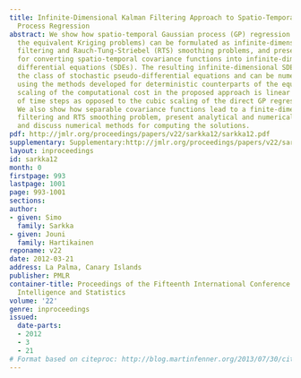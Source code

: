 ```yaml
---
title: Infinite-Dimensional Kalman Filtering Approach to Spatio-Temporal Gaussian
  Process Regression
abstract: We show how spatio-temporal Gaussian process (GP) regression problems (or
  the equivalent Kriging problems) can be formulated as infinite-dimensional Kalman
  filtering and Rauch-Tung-Striebel (RTS) smoothing problems, and present a procedure
  for converting spatio-temporal covariance functions into infinite-dimensional stochastic
  differential equations (SDEs). The resulting infinite-dimensional SDEs belong to
  the class of stochastic pseudo-differential equations and can be numerically treated
  using the methods developed for deterministic counterparts of the equations. The
  scaling of the computational cost in the proposed approach is linear in the number
  of time steps as opposed to the cubic scaling of the direct GP regression solution.
  We also show how separable covariance functions lead to a finite-dimensional Kalman
  filtering and RTS smoothing problem, present analytical and numerical examples,
  and discuss numerical methods for computing the solutions.
pdf: http://jmlr.org/proceedings/papers/v22/sarkka12/sarkka12.pdf
supplementary: Supplementary:http://jmlr.org/proceedings/papers/v22/sarkka12/sarkka12Supple.pdf
layout: inproceedings
id: sarkka12
month: 0
firstpage: 993
lastpage: 1001
page: 993-1001
sections: 
author:
- given: Simo
  family: Sarkka
- given: Jouni
  family: Hartikainen
reponame: v22
date: 2012-03-21
address: La Palma, Canary Islands
publisher: PMLR
container-title: Proceedings of the Fifteenth International Conference on Artificial
  Intelligence and Statistics
volume: '22'
genre: inproceedings
issued:
  date-parts:
  - 2012
  - 3
  - 21
# Format based on citeproc: http://blog.martinfenner.org/2013/07/30/citeproc-yaml-for-bibliographies/
---
```

